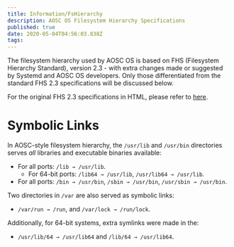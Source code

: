 ```yaml
---
title: Information/FsHierarchy
description: AOSC OS Filesystem Hierarchy Specifications
published: true
date: 2020-05-04T04:56:03.838Z
tags: 
---
```


The filesystem hierarchy used by AOSC OS is based on FHS (Filesystem Hierarchy Standard), version 2.3 - with extra changes made or suggested by Systemd and AOSC OS developers. Only those differentiated from the standard FHS 2.3 specifications will be discussed below.

For the original FHS 2.3 specifications in HTML, please refer to [here](http://www.pathname.com/fhs/pub/fhs-2.3.html).

# Symbolic Links

In AOSC-style filesystem hierarchy, the `/usr/lib` and `/usr/bin` directories serves *all* libraries and executable binaries available:

- For all ports: `/lib → /usr/lib`.
  - For 64-bit ports: `/lib64 → /usr/lib`, `/usr/lib64 → /usr/lib`.
- For all ports: `/bin → /usr/bin`, `/sbin → /usr/bin`, `/usr/sbin → /usr/bin`.

Two directories in `/var` are also served as symbolic links:

- `/var/run → /run`, and `/var/lock → /run/lock`.

Additionally, for 64-bit systems, extra symlinks were made in the:

- `/usr/lib/64 → /usr/lib64` and `/lib/64 → /usr/lib64`.